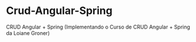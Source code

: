 # Crud-Angular-Spring
 CRUD Angular + Spring
(Implementando o Curso de CRUD Angular + Spring da Loiane Groner)
